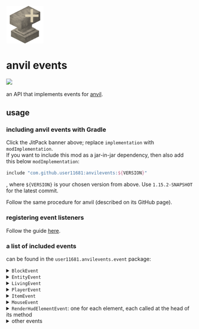 <img src="https://raw.githubusercontent.com/user11681/anvilevents/1.15.2/src/main/resources/assets/anvilevents/logo.png" width="20%"></img>

# anvil events
[![](https://jitpack.io/v/user11681/anvilevents.svg)](https://jitpack.io/#user11681/anvilevents)

an API that implements events for [anvil](https://github.com/user11681/anvil).

## usage
### including anvil events with Gradle
Click the JitPack banner above; replace `implementation` with `modImplementation`.<br>
If you want to include this mod as a jar-in-jar dependency, then also add this below `modImplementation`:
```groovy
include "com.github.user11681:anvilevents:${VERSION}"
```
, where `${VERSION}` is your chosen version from above. Use `1.15.2-SNAPSHOT` for the latest commit.

Follow the same procedure for anvil (described on its GitHub page).

### registering event listeners
Follow the guide [here](https://github.com/user11681/anvil#listening-to-events).

### a list of included events
can be found in the `user11681.anvilevents.event` package:

<details>
&emsp;<summary><code>BlockEvent</code></summary>

- `BlockDropEvent`, called before returning from `Block#getDroppedStacks(BlockState, LootContext.Builder)`
</details>

<details>
&emsp;<summary><code>EntityEvent</code></summary>

- `EnderTeleportEvent`, called in `Entity#requestTeleport(double, double, double)`
- `EntityDamageEvent.Pre` called at the head of `Entity#damage(DamageSource, float)`
- `EntityDamageEvent.Post`, called before returning from `Entity#damage(DamageSource, float)` and
- `EntityLandEvent`, called at the head of `Block#onLandedUpon(World, BlockPos, Entity, float)`
</details>

<details>
&emsp;<summary><code>LivingEvent</code></summary>

- `LivingCollisionEvent`, called before returning from `LivingEntity#tickMovement()`
- `LivingDeathEvent`, called at the head of `LivingEntity#onDeath(DamageSource)`
- `LivingDropExperienceEvent`, called at the head of `LivingEntity#dropXp()`
- `LivingKnockbackEvent`, called in `LivingEntity#takeKnockback(Entity, float, double, double)`
- `LivingTickEvent.Pre`, called at the head of `LivingEntity#tick()`
- `LivingTickEvent.Post`, called before returning from `LivingEntity#tick()`
</details>

<details>
&emsp;<summary><code>PlayerEvent</code></summary>

- `BreakSpeedEvent`, called before returning from `PlayerEntity#getBlockBreakingSpeed(BlockState)`
- `ItemPickupEvent`, called in `ItemEntity#onPlayerCollision(PlayerEntity)`
- `PlayerChangedDimensionEvent`, called at the head of `ServerWorld#onPlayerChangeDimension(ServerPlayerEntity)`
- `PlayerConnectedEvent`, called at the head of `ServerWorld#onPlayerConnected(ServerPlayerEntity)`
- `PlayerRespawnedEvent`, called at the head of `ServerWorld#onPlayerRespawned(ServerPlayerEntity)`
- `PlayerCopyEvent`, called at the head of `ServerPlayerEntity#copyFrom(ServerPlayerEntity, boolean)`
- `PlayerDropInventoryEvent`, called at the head of `PlayerEntity#dropInventory()`
- `PlayerTickEvent.Pre`, called at the head of `PlayerEntity#tick()`
- `PlayerTickEvent.Post`, called before returning from `PlayerEntity#tick()` and
- `UseBlockEvent`, called at the head of `BlockState#onUse(World, PlayerEntity, Hand, BlockHitResult)`
</details>

<details>
&emsp;<summary><code>ItemEvent</code></summary>

- `ItemTooltipEvent`, called before returning from `ItemStack#getTooltip(PlayerEntity, TooltipContext)` and
- `UseItemEvent`, called at the head of `Item#use(World, PlayerEntity, Hand)`
</details>

<details>
&emsp;<summary><code>MouseEvent</code></summary>

- `CursorPosEvent`, called in `Mouse#onCursorPos(long, double, double)` on change in mouse position
- `MouseButtonEvent`, called in `Mouse#onMouseButton(long, int, int, int)` on mouse click and
- `MouseScrollEvent`, called in `Mouse#onMouseScroll(long, double, double)` on mouse scroll
</details>

<details>
&emsp;<summary><code>RenderHudElementEvent</code>: one for each element, each called at the head of its method</summary>

- `RenderCrosshairEvent` in `InGameHud#renderCrosshair()`
- `RenderExperienceBarEvent` in `InGameHud#renderExperienceBar(int)`
- `RenderHeldTooltipEvent` in `InGameHud#renderHeldItemTooltip()`
- `RenderHotbarEvent` in `InGameHud#renderHotbar(float)`
- `RenderHotbarItemEvent` in `InGameHud#renderHotbarItem(int, int, float)`
- `RenderJumpBarEvent` in `InGameHud#renderMountJumpBar(int)`
- `RenderMountHealthEvent` in `InGameHud#renderMountHealth()`
- `RenderPortalOverlayEvent` in `InGameHud#renderPortalOverlay(float)`
- `RenderPumpkinOverlayEvent` in `InGameHud#renderPumpkinOverlay()`
- `RenderScoreboardSidebarEvent` in `InGameHud#renderScoreboardSidebar(ScoreboardObjective)`
- `RenderStatusBarsEvent` in `InGameHud#renderStatusBars()`
- `RenderStatusEffectsEvent` in `InGameHud#renderStatusEffectOverlay()`
- `RenderTextBackgroundEvent` in `InGameHud#drawTextBackground(TextRenderer, int, int)`
- `RenderVignetteEvent` in `InGameHud#renderVignetteOverlay(Entity)`
</details>

<details>
<summary>other events</summary>

- `ClientTickEvent`, called at the head of `MinecraftClient#tick()`
- `RenderHudEvent`, called at the head of `InGameHud#render(float)`
- `RenderTooltipEvent.Pre`, called at the head of `Screen#renderTooltip(List, int, int)`
- `RenderTooltipEvent.Post`, called before returning from `Screen#renderTooltip(List, int, int)`
- `TranslationEvent`, called before returning from `I18n#translate(String, Object...)` and `Language#translate(String)`
</details>